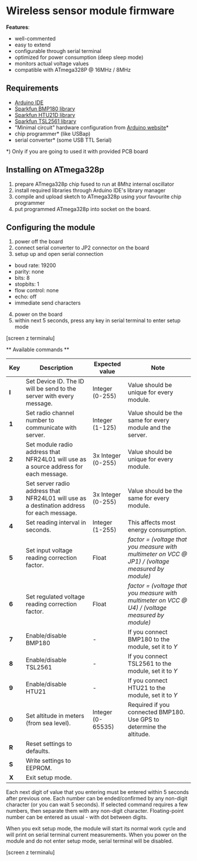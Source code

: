 Wireless sensor module firmware
===============================

**Features**:

* well-commented
* easy to extend
* configurable through serial terminal
* optimized for power consumption (deep sleep mode)
* monitors actual voltage values
* compatible with ATmega328P @ 16MHz / 8MHz 


Requirements
------------

* [Arduino IDE](https://www.arduino.cc/)
* [Sparkfun BMP180 library](https://github.com/sparkfun/BMP180_Breakout)
* [Sparkfun HTU21D library](https://github.com/sparkfun/SparkFun_HTU21D_Breakout_Arduino_Library)
* [Sparkfun TSL2561 library](https://github.com/sparkfun/SparkFun_TSL2561_Arduino_Library)
* "Minimal circuit" hardware configuration from [Arduino website](https://www.arduino.cc/en/Tutorial/ArduinoToBreadboard)*
* chip programmer* (like USBap)
* serial converter* (some USB TTL Serial)

*) Only if you are going to used it with provided PCB board


Installing on ATmega328p 
------------------------

1. prepare ATmega328p chip fused to run at 8Mhz internal oscillator
2. install required libraries through Arduino IDE's library manager 
3. compile and upload sketch to ATmega328p using your favourite chip programmer 
4. put programmed ATmega328p into socket on the board. 


Configuring the module
----------------------

1. power off the board
2. connect serial converter to JP2 connector on the board
3. setup up and open serial connection 
  
  * boud rate: 19200
  * parity: none
  * bits: 8
  * stopbits: 1
  * flow control: none
  * echo: off
  * immediate send characters 
  
4. power on the board
5. within next 5 seconds, press any key in serial terminal to enter setup mode


[screen z terminalu]
 

** Available commands **

|  Key  | Description                                                                                | Expected value     | Note                                                                                             |
|-------|--------------------------------------------------------------------------------------------|--------------------|--------------------------------------------------------------------------------------------------|
| **I** | Set Device ID. The ID will be send to the server with every message.                       | Integer (0-255)    | Value should be unique for every module.                                                         |
| **1** | Set radio channel number to communicate with server.                                       | Integer (1-125)    | Value should be the same for every module and the server.                                        |
| **2** | Set module radio address that NFR24L01 will use as a source address for each message.      | 3x Integer (0-255) | Value should be unique for every module.                                                         |
| **3** | Set server radio address that NFR24L01 will use as a destination address for each message. | 3x Integer (0-255) | Value should be the same for every module.                                                       |
| **4** | Set reading interval in seconds.                                                           | Integer (1-255)    | This affects most energy consumption.                                                            |
| **5** | Set input voltage reading correction factor.                                               | Float              | *factor = (voltage that you measure with multimeter on VCC @ JP1) / (voltage measured by module)*|
| **6** | Set regulated voltage reading correction factor.                                           | Float              | *factor = (voltage that you measure with multimeter on VCC @ U4) / (voltage measured by module)* |
| **7** | Enable/disable BMP180                                                                      | -                  | If you connect BMP180 to the module, set it to *Y*                                               |
| **8** | Enable/disable TSL2561                                                                     | -                  | If you connect TSL2561 to the module, set it to *Y*                                              |
| **9** | Enable/disable HTU21                                                                       | -                  | If you connect HTU21 to the module, set it to *Y*                                                |
| **0** | Set altitude in meters (from sea level).                                                   | Integer (0-65535)  | Required if you connected BMP180. Use GPS to determine the altitude.                             |
| **R** | Reset settings to defaults.                                                                |                    |                                                                                                  |
| **S** | Write settings to EEPROM.                                                                  |                    |                                                                                                  |
| **X** | Exit setup mode.                                                                           |                    |                                                                                                  |
 
Each next digit of value that you entering must be entered within 5 seconds after previous one.
Each number can be ended/confirmed by any non-digit character (or you can wait 5 seconds). 
If selected command requires a few numbers, then separate them with any non-digit character.
Floating-point number can be entered as usual - with dot between digits. 

When you exit setup mode, the module will start its normal work cycle and will print on serial terminal current measurements.
When you power on the module and do not enter setup mode, serial terminal will be disabled.

[screen z terminalu]